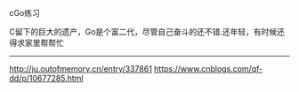 cGo练习

C留下的巨大的遗产，Go是个富二代，尽管自己奋斗的还不错.还年轻，有时候还得求家里帮帮忙







---
http://ju.outofmemory.cn/entry/337861
https://www.cnblogs.com/qf-dd/p/10677285.html